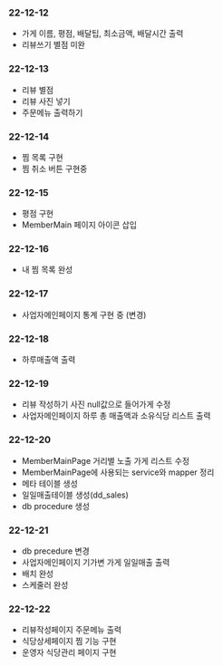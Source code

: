### 22-12-12
- 가게 이름, 평점, 배달팁, 최소금액, 배달시간 출력
- 리뷰쓰기 별점 미완

### 22-12-13
- 리뷰 별점
- 리뷰 사진 넣기
- 주문메뉴 출력하기

### 22-12-14
- 찜 목록 구현
- 찜 취소 버튼 구현중

### 22-12-15
- 평점 구현
- MemberMain 페이지 아이콘 삽입

### 22-12-16
- 내 찜 목록 완성

### 22-12-17
- 사업자메인페이지 통계 구현 중 (변경)

### 22-12-18
- 하루매출액 출력

### 22-12-19
- 리뷰 작성하기 사진 null값으로 들어가게 수정
- 사업자메인페이지 하루 총 매출액과 소유식당 리스트 출력

### 22-12-20
- MemberMainPage 거리별 노출 가게 리스트 수정
- MemberMainPage에 사용되는 service와 mapper 정리
- 메타 테이블 생성
- 일일매출테이블 생성(dd_sales)
- db procedure 생성

### 22-12-21
- db precedure 변경
- 사업자메인페이지 기가변 가게 일일매출 출력 
- 배치 완성
- 스케줄러 완성 

### 22-12-22
- 리뷰작성페이지 주문메뉴 출력 
- 식당상세페이지 찜 기능 구현
- 운영자 식당관리 페이지 구현